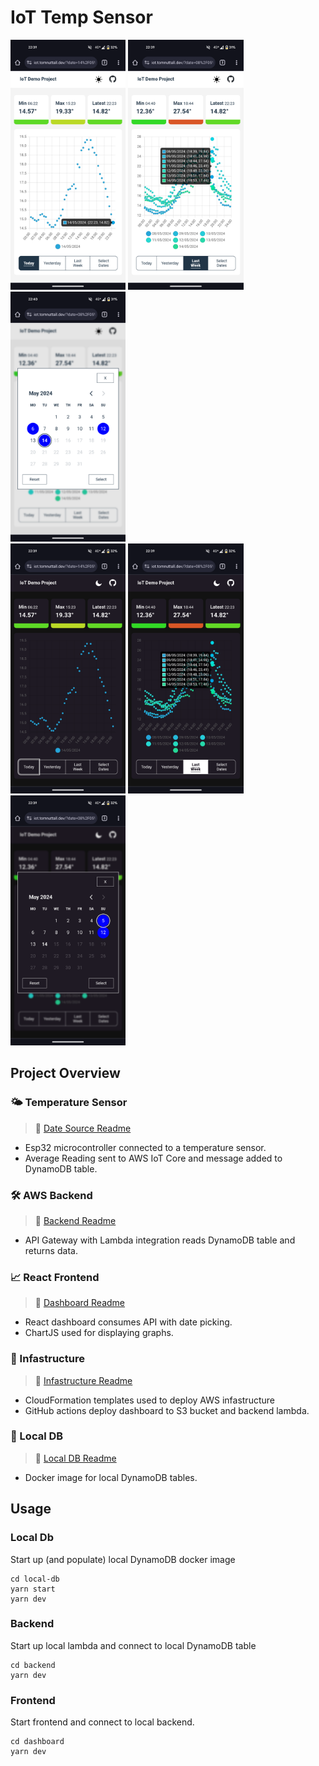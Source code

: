 # IoT Temp Sensor
<div>
  <img
    src='./screenshots/light-theme-single.png'
    alt='Light theme single date'
    width="auto"
    height="400px"
  />
  <img
    src='./screenshots/light-theme-multiple.png'
    alt='Light theme multiple dates'
    width="auto"
    height="400px"
  />
  <img
    src='./screenshots/light-theme-calendar.png'
    alt='Light theme calendar'
    width="auto"
    height="400px"
  />
</div>
<div>
  <img
    src='./screenshots/dark-theme-single.png'
    alt='Dark theme single date'
    width="auto"
    height="400px"
  />
  <img
    src='./screenshots/dark-theme-multiple.png'
    alt='Dark theme multiple dates'
    width="auto"
    height="400px"
  />
  <img
    src='./screenshots/dark-theme-calendar.png'
    alt='Dark theme calendar'
    width="auto"
    height="400px"
  />
</div>
  
## Project Overview

### :sun_behind_small_cloud: Temperature Sensor

> :book: [Date Source Readme](/microcontroller/README.md)

- Esp32 microcontroller connected to a temperature sensor.
- Average Reading sent to AWS IoT Core and message added to DynamoDB table.

### 🛠️ AWS Backend

> :book: [Backend Readme](/backend/README.md)

- API Gateway with Lambda integration reads DynamoDB table and returns data.

### 📈 React Frontend

> :book: [Dashboard Readme](/dashboard/README.md)

- React dashboard consumes API with date picking.
- ChartJS used for displaying graphs.

### :bricks: Infastructure

> :book: [Infastructure Readme](/infastructure/README.md)

- CloudFormation templates used to deploy AWS infastructure
- GitHub actions deploy dashboard to S3 bucket and backend lambda.

### :bricks: Local DB

> :book: [Local DB Readme](/local-db/README.md)

- Docker image for local DynamoDB tables.

## Usage

### Local Db

Start up (and populate) local DynamoDB docker image

```
cd local-db
yarn start
yarn dev
```

### Backend

Start up local lambda and connect to local DynamoDB table

```
cd backend
yarn dev
```

### Frontend

Start frontend and connect to local backend.

```
cd dashboard
yarn dev
```
